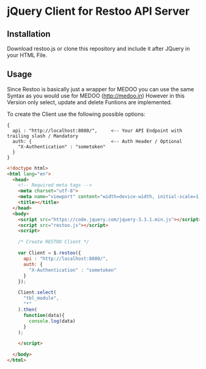 # jQuery Client for Restoo API Server

## Installation

Download restoo.js or clone this repository and include it after JQuery in your HTML File.

## Usage

Since Restoo is basically just a wrapper for MEDOO you can use the same Syntax as you would use for MEDOO (http://medoo.in)
However in this Version only select, update and delete Funtions are implemented.

To create the Client use the following possible options:
```
{
  api : "http://localhost:8080/",     <-- Your API Endpoint with trailing slash / Mandatory
  auth: {                             <-- Auth Header / Optional
    "X-Authentication" : "sometoken"
  }
}
```

```html
<!doctype html>
<html lang="en">
  <head>
    <!-- Required meta tags -->
    <meta charset="utf-8">
    <meta name="viewport" content="width=device-width, initial-scale=1, shrink-to-fit=no">
    <title></title>
  </head>
  <body>
    <script src="https://code.jquery.com/jquery-3.3.1.min.js"></script>
    <script src="restoo.js"></script>
    <script>

    /* Create RESTOO Client */

    var Client = $.restoo({
      api : "http://localhost:8080/",
      auth: {
        "X-Authentication" : "sometoken"
      }
    });

    Client.select(
      "tbl_module",
      "*"
    ).then(
      function(data){
        console.log(data)
      }
    );

    </script>

  </body>
</html>
```
